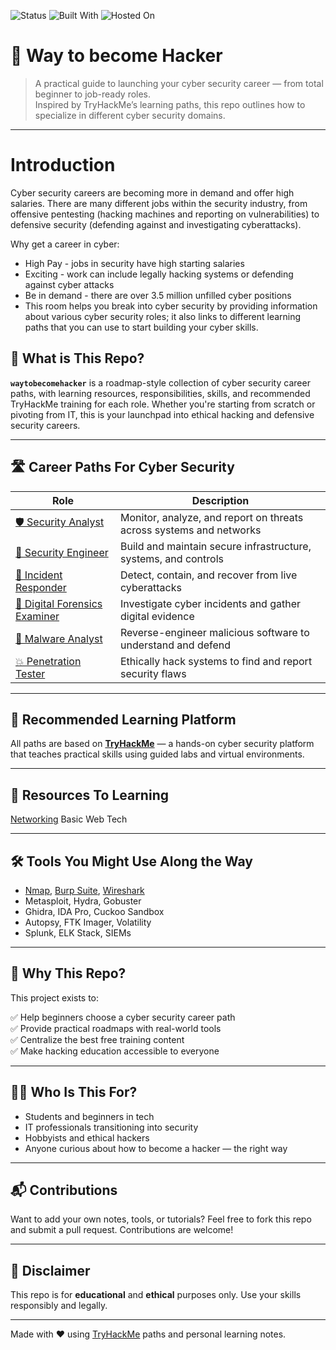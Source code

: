 ![Status](https://img.shields.io/badge/status-active-brightgreen)
![Built With](https://img.shields.io/badge/built%20with-Markdown-blue)
![Hosted On](https://img.shields.io/badge/hosted%20on-GitHub%20Pages-lightgrey)

# 🧠 Way to become Hacker

> A practical guide to launching your cyber security career — from total beginner to job-ready roles.  
> Inspired by TryHackMe’s learning paths, this repo outlines how to specialize in different cyber security domains.

---
# Introduction
Cyber security careers are becoming more in demand and offer high salaries. There are many different jobs within the security industry, from offensive pentesting (hacking machines and reporting on vulnerabilities) to defensive security (defending against and investigating cyberattacks).

Why get a career in cyber:

 * High Pay - jobs in security have high starting salaries
 * Exciting - work can include legally hacking systems or defending against cyber attacks
 * Be in demand - there are over 3.5 million unfilled cyber positions
 * This room helps you break into cyber security by providing information about various cyber security roles; it also links to different learning paths that you can use to start building your cyber skills.

## 🔐 What is This Repo?

**`waytobecomehacker`** is a roadmap-style collection of cyber security career paths, with learning resources, responsibilities, skills, and recommended TryHackMe training for each role. Whether you're starting from scratch or pivoting from IT, this is your launchpad into ethical hacking and defensive security careers.

---

## 🛣️ Career Paths For Cyber Security

| Role | Description |
|------|-------------|
| [🛡️ Security Analyst](./SecurityAnalyst.md) | Monitor, analyze, and report on threats across systems and networks |
| [🔧 Security Engineer](./SecurityEngineer.md) | Build and maintain secure infrastructure, systems, and controls |
| [🚨 Incident Responder](./IncidentResponder.md) | Detect, contain, and recover from live cyberattacks |
| [🧪 Digital Forensics Examiner](./DigitalForensicsExaminer.md) | Investigate cyber incidents and gather digital evidence |
| [🧬 Malware Analyst](./MalwareAnalyst.md) | Reverse-engineer malicious software to understand and defend |
| [💥 Penetration Tester](./PenetrationTester.md) | Ethically hack systems to find and report security flaws |

---

## 🧭 Recommended Learning Platform

All paths are based on **[TryHackMe](https://tryhackme.com/)** — a hands-on cyber security platform that teaches practical skills using guided labs and virtual environments.

---

## 📁 Resources To Learning
[Networking](./Networking/)
Basic Web Tech

---

## 🛠️ Tools You Might Use Along the Way

- [Nmap](Networking/Tools/Nmap.md), [Burp Suite](Web-Hacking-Tools/BurpSuite.md), [Wireshark](Networking/Tools/Wireshark-Roadmap.md)
- Metasploit, Hydra, Gobuster
- Ghidra, IDA Pro, Cuckoo Sandbox
- Autopsy, FTK Imager, Volatility
- Splunk, ELK Stack, SIEMs

---

## 💬 Why This Repo?

This project exists to:

✅ Help beginners choose a cyber security career path  
✅ Provide practical roadmaps with real-world tools  
✅ Centralize the best free training content  
✅ Make hacking education accessible to everyone  

---

## 🙋‍♂️ Who Is This For?

- Students and beginners in tech  
- IT professionals transitioning into security  
- Hobbyists and ethical hackers  
- Anyone curious about how to become a hacker — the right way

---

## 📬 Contributions

Want to add your own notes, tools, or tutorials? Feel free to fork this repo and submit a pull request. Contributions are welcome!

---

## 🧨 Disclaimer

This repo is for **educational** and **ethical** purposes only. Use your skills responsibly and legally.

---

Made with ❤️ using [TryHackMe](https://tryhackme.com/) paths and personal learning notes.
